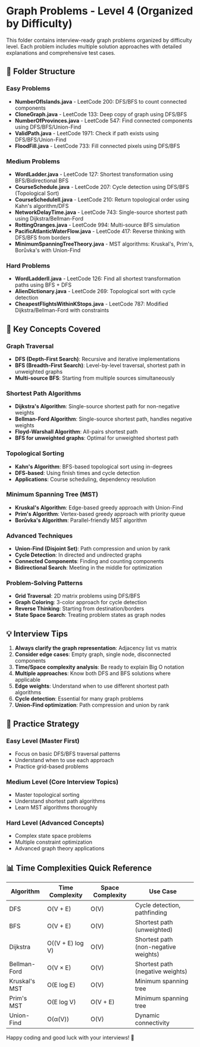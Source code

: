 # Graph Problems - Level 4 (Organized by Difficulty)

This folder contains interview-ready graph problems organized by difficulty level. Each problem includes multiple solution approaches with detailed explanations and comprehensive test cases.

## 📁 Folder Structure

### Easy Problems
- **NumberOfIslands.java** - LeetCode 200: DFS/BFS to count connected components
- **CloneGraph.java** - LeetCode 133: Deep copy of graph using DFS/BFS
- **NumberOfProvinces.java** - LeetCode 547: Find connected components using DFS/BFS/Union-Find
- **ValidPath.java** - LeetCode 1971: Check if path exists using DFS/BFS/Union-Find
- **FloodFill.java** - LeetCode 733: Fill connected pixels using DFS/BFS

### Medium Problems
- **WordLadder.java** - LeetCode 127: Shortest transformation using BFS/Bidirectional BFS
- **CourseSchedule.java** - LeetCode 207: Cycle detection using DFS/BFS (Topological Sort)
- **CourseScheduleII.java** - LeetCode 210: Return topological order using Kahn's algorithm/DFS
- **NetworkDelayTime.java** - LeetCode 743: Single-source shortest path using Dijkstra/Bellman-Ford
- **RottingOranges.java** - LeetCode 994: Multi-source BFS simulation
- **PacificAtlanticWaterFlow.java** - LeetCode 417: Reverse thinking with DFS/BFS from borders
- **MinimumSpanningTreeTheory.java** - MST algorithms: Kruskal's, Prim's, Borůvka's with Union-Find

### Hard Problems
- **WordLadderII.java** - LeetCode 126: Find all shortest transformation paths using BFS + DFS
- **AlienDictionary.java** - LeetCode 269: Topological sort with cycle detection
- **CheapestFlightsWithinKStops.java** - LeetCode 787: Modified Dijkstra/Bellman-Ford with constraints

## 🔑 Key Concepts Covered

### Graph Traversal
- **DFS (Depth-First Search)**: Recursive and iterative implementations
- **BFS (Breadth-First Search)**: Level-by-level traversal, shortest path in unweighted graphs
- **Multi-source BFS**: Starting from multiple sources simultaneously

### Shortest Path Algorithms
- **Dijkstra's Algorithm**: Single-source shortest path for non-negative weights
- **Bellman-Ford Algorithm**: Single-source shortest path, handles negative weights
- **Floyd-Warshall Algorithm**: All-pairs shortest path
- **BFS for unweighted graphs**: Optimal for unweighted shortest path

### Topological Sorting
- **Kahn's Algorithm**: BFS-based topological sort using in-degrees
- **DFS-based**: Using finish times and cycle detection
- **Applications**: Course scheduling, dependency resolution

### Minimum Spanning Tree (MST)
- **Kruskal's Algorithm**: Edge-based greedy approach with Union-Find
- **Prim's Algorithm**: Vertex-based greedy approach with priority queue
- **Borůvka's Algorithm**: Parallel-friendly MST algorithm

### Advanced Techniques
- **Union-Find (Disjoint Set)**: Path compression and union by rank
- **Cycle Detection**: In directed and undirected graphs
- **Connected Components**: Finding and counting components
- **Bidirectional Search**: Meeting in the middle for optimization

### Problem-Solving Patterns
- **Grid Traversal**: 2D matrix problems using DFS/BFS
- **Graph Coloring**: 3-color approach for cycle detection
- **Reverse Thinking**: Starting from destination/borders
- **State Space Search**: Treating problem states as graph nodes

## 💡 Interview Tips

1. **Always clarify the graph representation**: Adjacency list vs matrix
2. **Consider edge cases**: Empty graph, single node, disconnected components
3. **Time/Space complexity analysis**: Be ready to explain Big O notation
4. **Multiple approaches**: Know both DFS and BFS solutions where applicable
5. **Edge weights**: Understand when to use different shortest path algorithms
6. **Cycle detection**: Essential for many graph problems
7. **Union-Find optimization**: Path compression and union by rank

## 🚀 Practice Strategy

### Easy Level (Master First)
- Focus on basic DFS/BFS traversal patterns
- Understand when to use each approach
- Practice grid-based problems

### Medium Level (Core Interview Topics)
- Master topological sorting
- Understand shortest path algorithms
- Learn MST algorithms thoroughly

### Hard Level (Advanced Concepts)
- Complex state space problems
- Multiple constraint optimization
- Advanced graph theory applications

## 📊 Time Complexities Quick Reference

| Algorithm | Time Complexity | Space Complexity | Use Case |
|-----------|----------------|------------------|----------|
| DFS | O(V + E) | O(V) | Cycle detection, pathfinding |
| BFS | O(V + E) | O(V) | Shortest path (unweighted) |
| Dijkstra | O((V + E) log V) | O(V) | Shortest path (non-negative weights) |
| Bellman-Ford | O(V × E) | O(V) | Shortest path (negative weights) |
| Kruskal's MST | O(E log E) | O(V) | Minimum spanning tree |
| Prim's MST | O(E log V) | O(V + E) | Minimum spanning tree |
| Union-Find | O(α(V)) | O(V) | Dynamic connectivity |

Happy coding and good luck with your interviews! 🎯